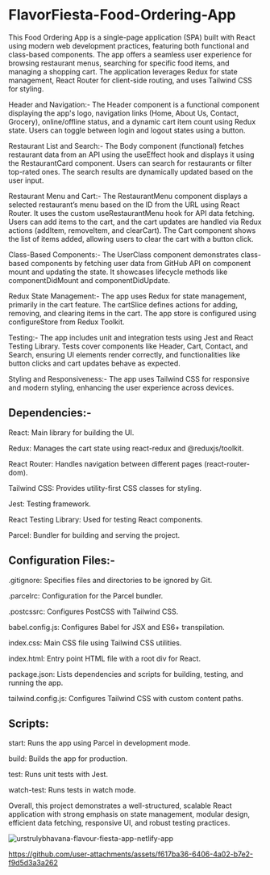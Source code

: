# FlavorFiesta-Food-Ordering-App

This Food Ordering App is a single-page application (SPA) built with React using modern web development practices, featuring both functional and class-based components. The app offers a seamless user experience for browsing restaurant menus, searching for specific food items, and managing a shopping cart. 
The application leverages Redux for state management, React Router for client-side routing, and uses Tailwind CSS for styling.

Header and Navigation:- The Header component is a functional component displaying the app's logo, navigation links (Home, About Us, Contact, Grocery), online/offline status, and a dynamic cart item count using Redux state. Users can toggle between login and logout states using a button.

Restaurant List and Search:- The Body component (functional) fetches restaurant data from an API using the useEffect hook and displays it using the RestaurantCard component. Users can search for restaurants or filter top-rated ones. The search results are dynamically updated based on the user input.

Restaurant Menu and Cart:- The RestaurantMenu component displays a selected restaurant’s menu based on the ID from the URL using React Router. It uses the custom useRestaurantMenu hook 
 for API data fetching. Users can add items to the cart, and the cart updates are handled via Redux actions (addItem, removeItem, and clearCart). The Cart component shows the list of 
 items added, allowing users to clear the cart with a button click.

Class-Based Components:- The UserClass component demonstrates class-based components by fetching user data from GitHub API on component mount and updating the state. It showcases 
 lifecycle methods like componentDidMount and componentDidUpdate.

Redux State Management:- The app uses Redux for state management, primarily in the cart feature. The cartSlice defines actions for adding, removing, and clearing items in the cart. The 
 app store is configured using configureStore from Redux Toolkit.

Testing:- The app includes unit and integration tests using Jest and React Testing Library. Tests cover components like Header, Cart, Contact, and Search, ensuring UI elements render 
 correctly, and functionalities like button clicks and cart updates behave as expected.

Styling and Responsiveness:- The app uses Tailwind CSS for responsive and modern styling, enhancing the user experience across devices.


## Dependencies:-

React: Main library for building the UI.

Redux: Manages the cart state using react-redux and @reduxjs/toolkit.

React Router: Handles navigation between different pages (react-router-dom).

Tailwind CSS: Provides utility-first CSS classes for styling.

Jest: Testing framework.

React Testing Library: Used for testing React components.

Parcel: Bundler for building and serving the project.


## Configuration Files:-

.gitignore:  Specifies files and directories to be ignored by Git.

.parcelrc:   Configuration for the Parcel bundler.

.postcssrc:  Configures PostCSS with Tailwind CSS.

 babel.config.js:  Configures Babel for JSX and ES6+ transpilation.

 index.css:   Main CSS file using Tailwind CSS utilities.

 index.html:   Entry point HTML file with a root div for React.

 package.json:  Lists dependencies and scripts for building, testing, and running the app.

 tailwind.config.js:  Configures Tailwind CSS with custom content paths.
               

## Scripts:
               
start: Runs the app using Parcel in development mode.

build: Builds the app for production.

test: Runs unit tests with Jest.

watch-test: Runs tests in watch mode.

Overall, this project demonstrates a well-structured, scalable React application with strong emphasis on state management, modular design, efficient data fetching, responsive UI, and robust testing practices.





![urstrulybhavana-flavour-fiesta-app-netlify-app](https://github.com/user-attachments/assets/79945122-2509-4d3a-8f47-6d8aa833bb8b)



https://github.com/user-attachments/assets/f617ba36-6406-4a02-b7e2-f9d5d3a3a262




